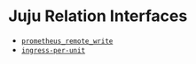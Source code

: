# Juju Relation Interfaces

- [`prometheus_remote_write`](prometheus_remote_write/README.md)
- [`ingress-per-unit`](ingress_per_unit/README.md)